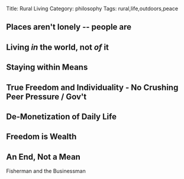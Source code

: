 Title: Rural Living
Category: philosophy
Tags: rural,life,outdoors,peace

## Places aren't lonely -- people are

## Living _in_ the world, not _of_ it

## Staying within Means

## True Freedom and Individuality - No Crushing Peer Pressure / Gov't

## De-Monetization of Daily Life

## Freedom is Wealth

## An End, Not a Mean
Fisherman and the Businessman
